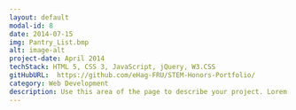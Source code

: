 ```yaml
---
layout: default
modal-id: 8
date: 2014-07-15
img: Pantry_List.bmp
alt: image-alt
project-date: April 2014
techStack: HTML 5, CSS 3, JavaScript, jQuery, W3.CSS
gitHubURL:  https://github.com/eHag-FRU/STEM-Honors-Portfolio/
category: Web Development
description: Use this area of the page to describe your project. Lorem ipsum dolor sit amet, consectetur adipisicing elit. Mollitia neque assumenda ipsam nihil, molestias magnam, recusandae quos quis inventore quisquam velit asperiores, vitae? Reprehenderit soluta, eos quod consequuntur itaque. Nam.
---
```

